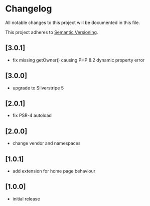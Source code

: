 # Changelog

All notable changes to this project will be documented in this file.

This project adheres to [Semantic Versioning](http://semver.org/).

## [3.0.1]

* fix missing getOwner() causing PHP 8.2 dynamic property error

## [3.0.0]

* upgrade to Silverstripe 5

## [2.0.1]

* fix PSR-4 autoload

## [2.0.0]

* change vendor and namespaces

## [1.0.1]

* add extension for home page behaviour

## [1.0.0]

* initial release
